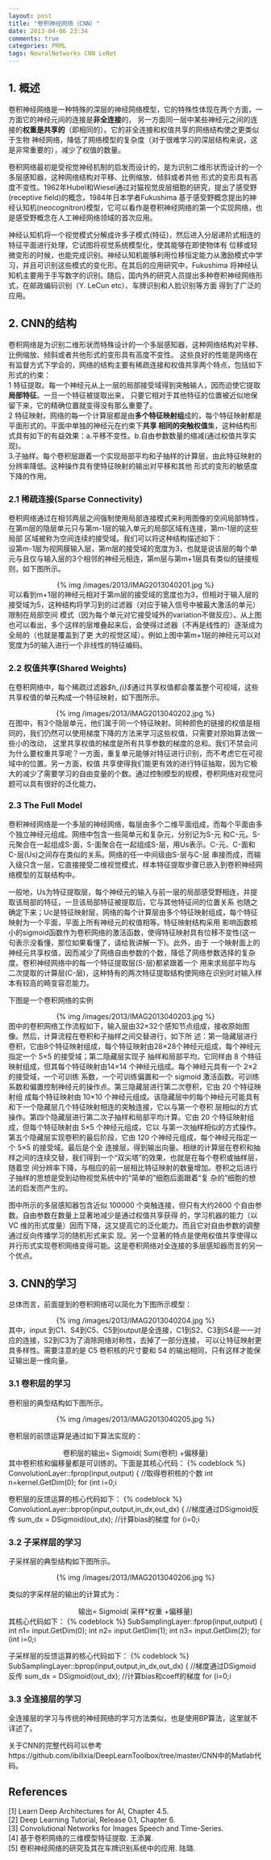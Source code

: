 ```yaml
---
layout: post
title: "卷积神经网络（CNN）"
date: 2013-04-06 23:34
comments: true
categories: PRML
tags: NeuralNetworks CNN LeNet
---
```

<h2>1. 概述</h2>
<p>卷积神经网络是一种特殊的深层的神经网络模型，它的特殊性体现在两个方面，一方面它的神经元间的连接是<strong>非全连接</strong>的，
另一方面同一层中某些神经元之间的连接的<strong>权重是共享的</strong>（即相同的）。它的非全连接和权值共享的网络结构使之更类似于生物
神经网络，降低了网络模型的复杂度（对于很难学习的深层结构来说，这是非常重要的），减少了权值的数量。</p>

<p>卷积网络最初是受视觉神经机制的启发而设计的，是为识别二维形状而设计的一个多层感知器，这种网络结构对平移、比例缩放、倾斜或者共他
形式的变形具有高度不变性。1962年Hubel和Wiesel通过对猫视觉皮层细胞的研究，提出了感受野(receptive field)的概念，1984年日本学者Fukushima
基于感受野概念提出的神经认知机(neocognitron)模型，它可以看作是卷积神经网络的第一个实现网络，也是感受野概念在人工神经网络领域的首次应用。</p>

<p>神经认知机将一个视觉模式分解成许多子模式(特征)，然后进入分层递阶式相连的特征平面进行处理，它试图将视觉系统模型化，使其能够在即使物体有
位移或轻微变形的时候，也能完成识别。神经认知机能够利用位移恒定能力从激励模式中学习，并且可识别这些模式的变化形。在其后的应用研究中，Fukushima
将神经认知机主要用于手写数字的识别。随后，国内外的研究人员提出多种卷积神经网络形式，在邮政编码识别（Y. LeCun etc）、车牌识别和人脸识别等方面
得到了广泛的应用。</p>

<h2>2. CNN的结构</h2>
<p>卷积网络是为识别二维形状而特殊设计的一个多层感知器，这种网络结构对平移、比例缩放、倾斜或者共他形式的变形具有高度不变性。
这些良好的性能是网络在有监督方式下学会的，网络的结构主要有稀疏连接和权值共享两个特点，包括如下形式的约束：</br>
1 特征提取。每一个神经元从上一层的局部接受域得到突触输人，因而迫使它提取<strong>局部特征</strong>。一旦一个特征被提取出来，
只要它相对于其他特征的位置被近似地保留下来，它的精确位置就变得没有那么重要了。</br>
2 特征映射。网络的每一个计算层都是由<strong>多个特征映射组</strong>成的，每个特征映射都是平面形式的。平面中单独的神经元在约束下<strong>共享
相同的突触权值</strong>集，这种结构形式具有如下的有益效果：a.平移不变性。b.自由参数数量的缩减(通过权值共享实现)。</br>
3.子抽样。每个卷积层跟着一个实现局部平均和子抽样的计算层，由此特征映射的分辨率降低。这种操作具有使特征映射的输出对平移和其他
形式的变形的敏感度下降的作用。</p>
<!--more-->

<h3>2.1 稀疏连接(Sparse Connectivity)</h3>
<p>卷积网络通过在相邻两层之间强制使用局部连接模式来利用图像的空间局部特性，在第m层的隐层单元只与第m-1层的输入单元的局部区域有连接，第m-1层的这些局部
区域被称为空间连续的接受域。我们可以将这种结构描述如下：</br>
设第m-1层为视网膜输入层，第m层的接受域的宽度为3，也就是说该层的每个单元与且仅与输入层的3个相邻的神经元相连，第m层与第m+1层具有类似的链接规则，如下图所示。
<center>{% img /images/2013/IMAG2013040201.jpg %}</center>
可以看到m+1层的神经元相对于第m层的接受域的宽度也为3，但相对于输入层的接受域为5，这种结构将学习到的过滤器（对应于输入信号中被最大激活的单元）限制在局部空间
模式（因为每个单元对它接受域外的variation不做反应）。从上图也可以看出，多个这样的层堆叠起来后，会使得过滤器（不再是线性的）逐渐成为全局的（也就是覆盖到了更
大的视觉区域）。例如上图中第m+1层的神经元可以对宽度为5的输入进行一个非线性的特征编码。
</p>

<h3>2.2 权值共享(Shared Weights)</h3>
<p>在卷积网络中，每个稀疏过滤器<em>$h_{i}$</em>通过共享权值都会覆盖整个可视域，这些共享权值的单元构成一个特征映射，如下图所示。
<center>{% img /images/2013/IMAG2013040202.jpg %}</center>
在图中，有3个隐层单元，他们属于同一个特征映射。同种颜色的链接的权值是相同的，我们仍然可以使用梯度下降的方法来学习这些权值，只需要对原始算法做一些小的改动，
这里共享权值的梯度是所有共享参数的梯度的总和。我们不禁会问为什么要权重共享呢？一方面，重复单元能够对特征进行识别，而不考虑它在可视域中的位置。另一方面，权值
共享使得我们能更有效的进行特征抽取，因为它极大的减少了需要学习的自由变量的个数。通过控制模型的规模，卷积网络对视觉问题可以具有很好的泛化能力。
</p>

<h3>2.3 The Full Model</h3>
<p>卷积神经网络是一个多层的神经网络，每层由多个二维平面组成，而每个平面由多个独立神经元组成。网络中包含一些简单元和复杂元，分别记为S-元
和C-元。S-元聚合在一起组成S-面，S-面聚合在一起组成S-层，用Us表示。C-元、C-面和C-层(Us)之间存在类似的关系。网络的任一中间级由S-层与C-层
串接而成，而输入级只含一层，它直接接受二维视觉模式，样本特征提取步骤已嵌入到卷积神经网络模型的互联结构中。</p>

<p>一般地，Us为特征提取层，每个神经元的输入与前一层的局部感受野相连，并提取该局部的特征，一旦该局部特征被提取后，它与其他特征间的位置关系
也随之确定下来；Uc是特征映射层，网络的每个计算层由多个特征映射组成，每个特征映射为一个平面，平面上所有神经元的权值相等。特征映射结构采用
影响函数核小的sigmoid函数作为卷积网络的激活函数，使得特征映射具有位移不变性(这一句表示没看懂，那位如果看懂了，请给我讲解一下)。此外，由于
一个映射面上的神经元共享权值，因而减少了网络自由参数的个数，降低了网络参数选择的复杂度。卷积神经网络中的每一个特征提取层(S-层)都紧跟着一个
用来求局部平均与二次提取的计算层(C-层)，这种特有的两次特征提取结构使网络在识别时对输入样本有较高的畸变容忍能力。</p>

<p>下图是一个卷积网络的实例
<center>{% img /images/2013/IMAG2013040203.jpg %}</center>
图中的卷积网络工作流程如下，输入层由32×32个感知节点组成，接收原始图像。然后，计算流程在卷积和子抽样之间交替进行，如下所
述：第一隐藏层进行卷积，它由8个特征映射组成，每个特征映射由28×28个神经元组成，每个神经元指定一个 5×5 的接受域；第二隐藏层实现子
抽样和局部平均，它同样由 8 个特征映射组成，但其每个特征映射由14×14 个神经元组成。每个神经元具有一个 2×2 的接受域，一个可训练
系数，一个可训练偏置和一个 sigmoid 激活函数。可训练系数和偏置控制神经元的操作点。第三隐藏层进行第二次卷积，它由 20 个特征映射组
成每个特征映射由 10×10 个神经元组成。该隐藏层中的每个神经元可能具有和下一个隐藏层几个特征映射相连的突触连接，它以与第一个卷积
层相似的方式操作。第四个隐藏层进行第二次子抽样和局部平均汁算。它由 20 个特征映射组成，但每个特征映射由 5×5 个神经元组成，它以
与第一次抽样相似的方式操作。第五个隐藏层实现卷积的最后阶段，它由 120 个神经元组成，每个神经元指定一个 5×5 的接受域。最后是个全
连接层，得到输出向量。相继的计算层在卷积和抽样之间的连续交替，我们得到一个“双尖塔”的效果，也就是在每个卷积或抽样层，随着空
间分辨率下降，与相应的前一层相比特征映射的数量增加。卷积之后进行子抽样的思想是受到动物视觉系统中的“简单的”细胞后面跟着“复
杂的”细胞的想法的启发而产生的。</p>

<p>图中所示的多层感知器包含近似 100000 个突触连接，但只有大约2600 个自由参数。自由参数在数量上显著地减少是通过权值共享获得
的，学习机器的能力（以 VC 维的形式度量）因而下降，这又提高它的泛化能力。而且它对自由参数的调整通过反向传播学习的随机形式来实
现。另一个显著的特点是使用权值共享使得以并行形式实现卷积网络变得可能。这是卷积网络对全连接的多层感知器而言的另一个优点。</p>

<h2>3. CNN的学习</h2>
<p>总体而言，前面提到的卷积网络可以简化为下图所示模型：
<center>{% img /images/2013/IMAG2013040204.jpg %}</center>
其中，input 到C1、S4到C5、C5到output是全连接，C1到S2、C3到S4是一一对应的连接，S2到C3为了消除网络对称性，去掉了一部分连接，
可以让特征映射更具多样性。需要注意的是 C5 卷积核的尺寸要和 S4 的输出相同，只有这样才能保证输出是一维向量。</p>

<h3>3.1 卷积层的学习</h3>
<p>卷积层的典型结构如下图所示。
<center>{% img /images/2013/IMAG2013040205.jpg %}</center>
</p>

<p>卷积层的前馈运算是通过如下算法实现的：</br>
<center>卷积层的输出= Sigmoid( Sum(卷积) +偏移量) </center>
其中卷积核和偏移量都是可训练的。下面是其核心代码：
{% codeblock %}
ConvolutionLayer::fprop(input,output) {
	//取得卷积核的个数
	int n=kernel.GetDim(0);
	for (int i=0;i<n;i++) {
		//第i个卷积核对应输入层第a个特征映射，输出层的第b个特征映射
		//这个卷积核可以形象的看作是从输入层第a个特征映射到输出层的第b个特征映射的一个链接
		int a=table[i][0], b=table[i][1];
		//用第i个卷积核和输入层第a个特征映射做卷积
		convolution = Conv(input[a],kernel[i]);
		//把卷积结果求和
		sum[b] +=convolution;
	}
	for (i=0;i<(int)bias.size();i++) {
		//加上偏移量
		sum[i] += bias[i];
	}
	//调用Sigmoid函数
	output = Sigmoid(sum);
}
{% endcodeblock %}
其中，input是 n1×n2×n3 的矩阵，n1是输入层特征映射的个数，n2是输入层特征映射的宽度，n3是输入层特征映射的高度。output, sum, convolution,
bias是n1×(n2-kw+1)×(n3-kh+1)的矩阵，kw,kh是卷积核的宽度高度(图中是5×5)。kernel是卷积核矩阵。table是连接表，即如果第a输入和第b个输出之间
有连接，table里就会有[a,b]这一项，而且每个连接都对应一个卷积核。</p>

<p>卷积层的反馈运算的核心代码如下：
{% codeblock %}
ConvolutionLayer::bprop(input,output,in_dx,out_dx) {
	//梯度通过DSigmoid反传
	sum_dx = DSigmoid(out_dx);
	//计算bias的梯度
	for (i=0;i<bias.size();i++)	{
		bias_dx[i] = sum_dx[i];
	}
	//取得卷积核的个数
	int n=kernel.GetDim(0);
	for (int i=0;i<n;i++)
	{
		int a=table[i][0],b=table[i][1];
		//用第i个卷积核和第b个输出层反向卷积（即输出层的一点乘卷积模板返回给输入层），并把结果累加到第a个输入层
		input_dx[a] += DConv(sum_dx[b],kernel[i]);
		//用同样的方法计算卷积模板的梯度
		kernel_dx[i] += DConv(sum_dx[b],input[a]);
	}
}
{% endcodeblock %}
其中in_dx,out_dx 的结构和 input,output 相同，代表的是相应点的梯度。
</p>
<p></p>

<h3>3.2 子采样层的学习</h3>
<p>子采样层的典型结构如下图所示。
<center>{% img /images/2013/IMAG2013040206.jpg %}</center></p>

<p>类似的字采样层的输出的计算式为：</br>
<center>输出= Sigmoid( 采样*权重 +偏移量)</center>
其核心代码如下：
{% codeblock %}
SubSamplingLayer::fprop(input,output) {
	int n1= input.GetDim(0);
	int n2= input.GetDim(1);
	int n3= input.GetDim(2);
	for (int i=0;i<n1;i++) {
		for (int j=0;j<n2;j++) {
			for (int k=0;k<n3;k++) {
				//coeff 是可训练的权重，sw 、sh 是采样窗口的尺寸。
				sub[i][j/sw][k/sh] += input[i][j][k]*coeff[i];
			}
		}
	}
	for (i=0;i<n1;i++) {
		//加上偏移量
		sum[i] = sub[i] + bias[i];
	}
	output = Sigmoid(sum);
}
{% endcodeblock %}
</p>

<p>子采样层的反馈运算的核心代码如下：
{% codeblock %}
SubSamplingLayer::bprop(input,output,in_dx,out_dx) {
	//梯度通过DSigmoid反传
	sum_dx = DSigmoid(out_dx);
	//计算bias和coeff的梯度
	for (i=0;i<n1;i++) {
		coeff_dx[i] = 0;
		bias_dx[i] = 0;
		for (j=0;j<n2/sw;j++)
			for (k=0;k<n3/sh;k++) {
				coeff_dx[i] += sub[j][k]*sum_dx[i][j][k];
				bias_dx[i] += sum_dx[i][j][k]);
			}
	}
	for (i=0;i<n1;i++) {
		for (j=0;j<n2;j++)
			for (k=0;k<n3;k++) {
				in_dx[i][j][k] = coeff[i]*sum_dx[i][j/sw][k/sh];
			}
	}
}
{% endcodeblock %}
</p>

<h3>3.3 全连接层的学习</h3>
<p>全连接层的学习与传统的神经网络的学习方法类似，也是使用BP算法，这里就不详述了。</p>

<p>关于CNN的完整代码可以参考https://github.com/ibillxia/DeepLearnToolbox/tree/master/CNN中的Matlab代码。</p>

<h2>References</h2>
<p>[1] Learn Deep Architectures for AI, Chapter 4.5.</br>
[2] Deep Learning Tutorial, Release 0.1, Chapter 6.</br>
[3] Convolutional Networks for Images Speech and Time-Series.</br>
[4] 基于卷积网络的三维模型特征提取. 王添翼.</br>
[5] 卷积神经网络的研究及其在车牌识别系统中的应用. 陆璐.
</p>
